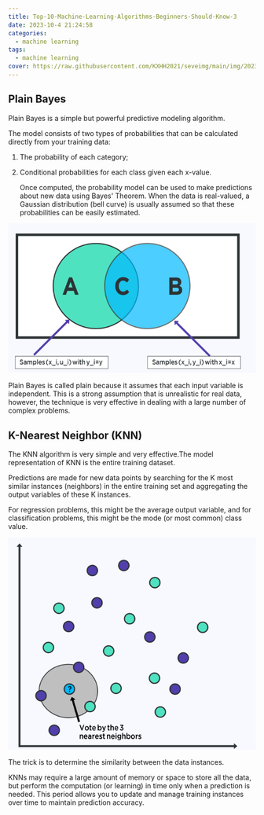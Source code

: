 ```yaml
---
title: Top-10-Machine-Learning-Algorithms-Beginners-Should-Know-3
date: 2023-10-4 21:24:58
categories:
  - machine learning
tags:
  - machine learning
cover: https://raw.githubusercontent.com/KXHH2021/seveimg/main/img/202310042127654.png
---
```


## Plain Bayes

Plain Bayes is a simple but powerful predictive modeling algorithm.

The model consists of two types of probabilities that can be calculated directly from your training data:
 1. The probability of each category;

 2. Conditional probabilities for each class given each x-value.

     Once computed, the probability model can be used to make predictions about new data using Bayes' Theorem. When the data is real-valued, a Gaussian distribution (bell curve) is usually assumed so that these probabilities can be easily estimated.

![Snipaste_2023-10-04_21-27-34](https://raw.githubusercontent.com/KXHH2021/seveimg/main/img/202310042127654.png)

Plain Bayes is called plain because it assumes that each input variable is independent. This is a strong assumption that is unrealistic for real data, however, the technique is very effective in dealing with a large number of complex problems.

## K-Nearest Neighbor (KNN)

The KNN algorithm is very simple and very effective.The model representation of KNN is the entire training dataset.

Predictions are made for new data points by searching for the K most similar instances (neighbors) in the entire training set and aggregating the output variables of these K instances.

For regression problems, this might be the average output variable, and for classification problems, this might be the mode (or most common) class value.

![Snipaste_2023-10-04_21-28-57](https://raw.githubusercontent.com/KXHH2021/seveimg/main/img/202310042129943.png)

The trick is to determine the similarity between the data instances.

KNNs may require a large amount of memory or space to store all the data, but perform the computation (or learning) in time only when a prediction is needed. This period allows you to update and manage training instances over time to maintain prediction accuracy.
